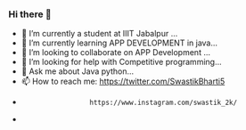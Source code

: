 ### Hi there 👋


- 🔭 I’m currently a student at IIIT Jabalpur ...
- 🌱 I’m currently learning APP DEVELOPMENT in java...
- 👯 I’m looking to collaborate on APP Development ...
- 🤔 I’m looking for help with Competitive programming...
- 💬 Ask me about Java python...
- 📫 How to reach me: https://twitter.com/SwastikBharti5
-                      https://www.instagram.com/swastik_2k/
- 
